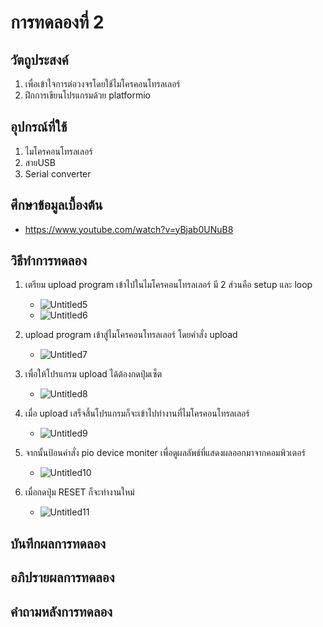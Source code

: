 # การทดลองที่ 2

## วัตถูประสงค์
1. เพื่อเข้าใจการต่อวงจรโดยใช้ไมโครคอนโทรลเลอร์
2. ฝึกการเขียนโปรแกรมด้วย platformio

## อุปกรณ์ที่ใช้
1. ไมโครคอนโทรลเลอร์
2. สายUSB
3. Serial converter

## ศึกษาข้อมูลเบื้องต้น
* https://www.youtube.com/watch?v=yBjab0UNuB8

## วิธีทำการทดลอง
1. เตรียม upload program เข้าไปในไมโครคอนโทรลเลอร์ มี 2 ส่วนคือ setup และ loop
   * ![Untitled5](https://user-images.githubusercontent.com/80879116/112148475-8396de00-8c10-11eb-8965-6827131d6146.png)
   * ![Untitled6](https://user-images.githubusercontent.com/80879116/112148840-ef794680-8c10-11eb-8a08-bb1e8342cbbe.png)

2. upload program เข้าสู่ไมโครคอนโทรลเลอร์ โดยคำสั่ง upload
   * ![Untitled7](https://user-images.githubusercontent.com/80879116/112149280-60b8f980-8c11-11eb-9127-000d5e6ffa24.png)

3. เพื่อให้โปรแกรม upload ได้ต้องกดปุ่มเซ็ต
   * ![Untitled8](https://user-images.githubusercontent.com/80879116/112149588-bab9bf00-8c11-11eb-98d5-4fc82b9f3a84.png)

4. เมื่อ upload เสร็จสิ้นโปรแกรมก็จะเข้าไปทำงานที่ไมโครคอนโทรลเลอร์
   * ![Untitled9](https://user-images.githubusercontent.com/80879116/112149954-1f751980-8c12-11eb-8c7b-d96252d4fe87.png)

5. จากนั้นป้อนคำสั่ง pio device moniter เพื่อดูผลลัพธ์ที่แสดงผลออกมาจากคอมพิวเตอร์
   * ![Untitled10](https://user-images.githubusercontent.com/80879116/112150255-7549c180-8c12-11eb-8b89-f767c6393299.png)

6. เมื่อกดปุ่ม RESET ก็จะทำงานใหม่
   * ![Untitled11](https://user-images.githubusercontent.com/80879116/112150783-10429b80-8c13-11eb-92e4-cbda545b4fa6.png)

## บันทึกผลการทดลอง

## อภิปรายผลการทดลอง

## คำถามหลังการทดลอง
